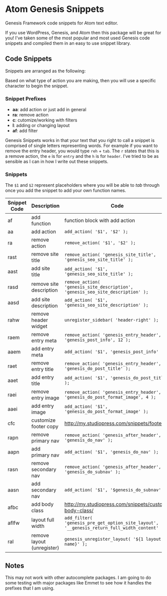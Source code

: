 # Atom Genesis Snippets

Genesis Framework code snippets for Atom text editor.

If you use WordPress, Genesis, and Atom then this package will be great for you! I've taken some of the most popular and most used Genesis code snippets and compiled them in an easy to use snippet library.

## Code Snippets
Snippets are arranged as the following:

Based on what type of action you are making, then you will use a specific character to begin the snippet.

### Snippet Prefixes
- **aa**: add action or just add in general
- **ra**: remove action
- **c**: cutomize/working with filters
- **l**: adding or changing layout
- **af**: add filter

Genesis Snippets works in that your text that you right to call a snippet is comprised of single letters representing words. For example if you want to remove the entry header, you would type `reh` + `tab`. The `r` states that this is a remove action, the `e` is for `entry` and the `h` is for `header`. I've tried to be as sensible as I can in how I write out these snippets.

### Snippets
The `$1` and `$2` represent placeholders where you will be able to *tab* through once you add the snippet to add your own function names.

| Snippet Code  | Description | Code        |
| ------------- | ----------- | ------------|
| af    | add function | function block with add action |
| aa    | add action | `add_action( '$1', '$2' );` |
| ra    | remove action     | `remove_action( '$1', '$2' );` |
| rast   | remove site title | `remove_action( 'genesis_site_title', 'genesis_seo_site_title' );` |
| aast   | add site title | `add_action( '$1', 'genesis_seo_site_title' );` |
| rasd   | remove site description | `remove_action( 'genesis_site_description', 'genesis_seo_site_description' );` |
| aasd   | add site description | `add_action( '$1', 'genesis_seo_site_description' );` |
| rahw   | remove header widget | `unregister_sidebar( 'header-right' );` |
| raem   | remove entry meta | `remove_action( 'genesis_entry_header', 'genesis_post_info', 12 );` |
| aaem   | add entry meta | `add_action( '$1', 'genesis_post_info' );` |
| raet   | remove entry title | `remove_action( 'genesis_entry_header', 'genesis_do_post_title' );` |
| aaet   | add entry title | `add_action( '$1', 'genesis_do_post_title' );` |
| raei   | remove entry image | `remove_action( 'genesis_entry_header', 'genesis_do_post_format_image', 4 );` |
| aaei   | add entry image | `add_action( '$1', 'genesis_do_post_format_image' );` |
| cfc   | customize footer copy | http://my.studiopress.com/snippets/footer/ |
| rapn   | remove primary nav | `remove_action( 'genesis_after_header', 'genesis_do_nav' );` |
| aapn   | add primary nav | `add_action( '$1', 'genesis_do_nav' );` |
| rasn   | remove secondary nav | `remove_action( 'genesis_after_header', 'genesis_do_subnav' );` |
| aasn   | add secondary nav | `add_action( '$1', '$genesis_do_subnav' );` |
| afbc   | add body class | http://my.studiopress.com/snippets/custom-body-class/ |
| aflfw   | layout full width | `add_filter( 'genesis_pre_get_option_site_layout', '__genesis_return_full_width_content' );` |
| ral    | remove layout (unregister) | `genesis_unregister_layout( '${1 layout-name}' );` |

## Notes
This may not work with other autocomplete packages. I am going to do some testing with major packages like Emmet to see how it handles the prefixes that I am using.

